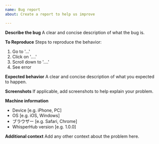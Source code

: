 ```yaml
---
name: Bug report
about: Create a report to help us improve

---
```


**Describe the bug**
A clear and concise description of what the bug is.

**To Reproduce**
Steps to reproduce the behavior:
1. Go to '...'
2. Click on '....'
3. Scroll down to '....'
4. See error

**Expected behavior**
A clear and concise description of what you expected to happen.

**Screenshots**
If applicable, add screenshots to help explain your problem.

**Machine information**
 - Device  [e.g. iPhone, PC]
 - OS [e.g. iOS, Windows]
 - ブラウザー [e.g. Safari, Chrome]
 - WhisperHub version [e.g. 1.0.0]

**Additional context**
Add any other context about the problem here.

